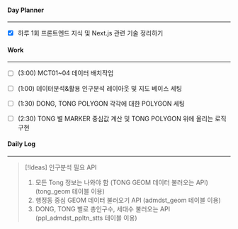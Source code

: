 
#### Day Planner
---
- [x] 하루 1회 프론트엔드 지식 및 Next.js 관련 기술 정리하기


#### Work
---
- [ ] (3:00) MCT01~04 데이터 배치작업
- [ ] (1:00) 데이터분석&활용 인구분석 레이아웃 및 지도 베이스 세팅
- [ ] (1:30) DONG, TONG POLYGON 각각에 대한 POLYGON 세팅
- [ ] (2:30) TONG 별 MARKER 중심값 계산 및 TONG POLYGON 위에 올리는 로직 구현


#### Daily Log
---

> [!Ideas] 인구분석 필요 API
> 1. 모든 Tong 정보는 나와야 함 (TONG GEOM 데이터 불러오는 API) (tong_geom 테이블 이용)
> 2. 행정동 중심 GEOM 데이터 불러오기 API (admdst_geom 테이블 이용)
> 3. DONG, TONG 별로 총인구수, 세대수 불러오는 API (ppl_admdst_ppltn_stts 테이블 이용)




